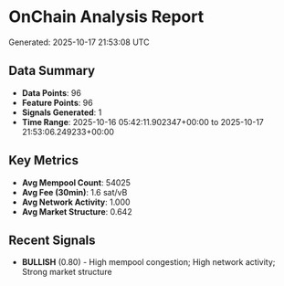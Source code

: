 # OnChain Analysis Report
Generated: 2025-10-17 21:53:08 UTC

## Data Summary
- **Data Points**: 96
- **Feature Points**: 96
- **Signals Generated**: 1
- **Time Range**: 2025-10-16 05:42:11.902347+00:00 to 2025-10-17 21:53:06.249233+00:00

## Key Metrics
- **Avg Mempool Count**: 54025
- **Avg Fee (30min)**: 1.6 sat/vB
- **Avg Network Activity**: 1.000
- **Avg Market Structure**: 0.642

## Recent Signals
- **BULLISH** (0.80) - High mempool congestion; High network activity; Strong market structure
